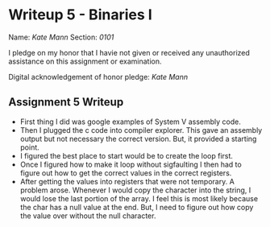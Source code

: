 Writeup 5 - Binaries I
======

Name: *Kate Mann*
Section: *0101*

I pledge on my honor that I havie not given or received any unauthorized assistance on this assignment or examination.

Digital acknowledgement of honor pledge: *Kate Mann*

## Assignment 5 Writeup
* First thing I did was google examples of System V assembly code. 
* Then I plugged the c code into compiler explorer. This gave an assembly output but not necessary the correct version. 
But, it provided a starting point. 
* I figured the best place to start would be to create the loop first. 
* Once I figured how to make it loop without sigfaulting I then had to figure out how to 
get the correct values in the correct registers. 
* After getting the values into registers that were not temporary.  A problem arose. Whenever 
I would copy the character into the string, I would lose the last portion of the array.
I feel this is most likely because the char has a null value at the end. But, I need to 
figure out how copy the value over without the null character. 